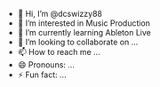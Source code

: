 - 👋 Hi, I’m @dcswizzy88
- 👀 I’m interested in Music Production
- 🌱 I’m currently learning Ableton Live
- 💞️ I’m looking to collaborate on ...
- 📫 How to reach me ...
- 😄 Pronouns: ...
- ⚡ Fun fact: ...

<!---
dcswizzy88/dcswizzy88 is a ✨ special ✨ repository because its `README.md` (this file) appears on your GitHub profile.
You can click the Preview link to take a look at your changes.
--->
